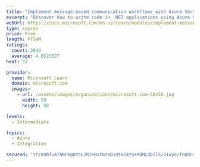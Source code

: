 ```yaml
---
title: "Implement message-based communication workflows with Azure Service Bus"
excerpt: "Discover how to write code in .NET applications using Azure Service Bus for communications that can handle high demand, low bandwidth, and hardware failures."
webUrl: https://docs.microsoft.com/en-us/learn/modules/implement-message-workflows-with-service-bus/
type: course
price: Free
length: PT54M
ratings:
  count: 3040
  average: 4.6523027
heat: 52

provider:
  name: Microsoft Learn
  domain: microsoft.com
  images:
    - url: /assets/images/organizations/microsoft.com-50x50.jpg
      width: 50
      height: 50

levels:
  - Intermediate

topics:
  - Azure
  - Integration

secured: "it/89bfuA7NNFkgOY5LZRTeRxt8zeDiUtRZ4YG+RDMLdDil5/o1wyo/fnQ9nvRvrRBtAa3uWT4Xxcwhcw0e1nelNlCce3goLEyLn6rBaAOOYbEXhpCE9oEeui5JkQZdUru53iYxZ5np8aUxdlREFjko0n4gr2J4ucxbDzI4JatKMg+G5VFzI7nfU+IVDBMbs00H/3dmrnXF4U0c2+u0NEPgfZDNL4zclmSpCAEb8jGMiCg2bQ7qHvRG9vdiY7Rel0/QV2+H+RzfF4LbSsIwgeknEBWAzcn0TlyvUcaC4pcLnVgI+SvrWRjqeAJXLhrFM1buDIX/nIHkHich0n54ldqASgJt9zer1YyqpnjDWDCqQkQgTdfHSb9ChY4AQTLsIdM/38b7PgtNmdUWpXWUnnlC2UN/OnKQyJ0oAJJmO0nk=;jGzD+P7kKhjnluybBU/lNQ=="
---
```


